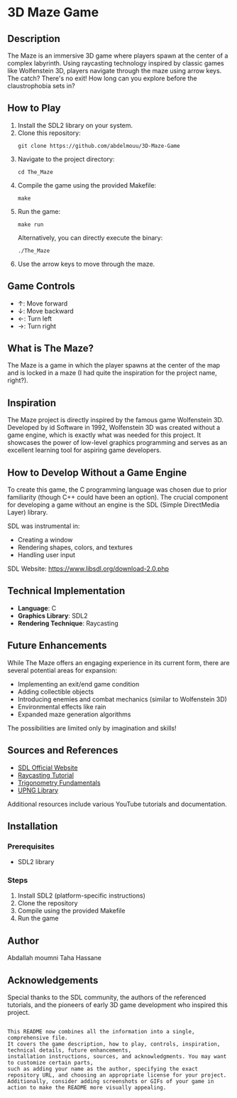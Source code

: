 # 3D Maze Game

## Description
The Maze is an immersive 3D game where players spawn at the center of a complex labyrinth. Using raycasting technology inspired by classic games like Wolfenstein 3D, players navigate through the maze using arrow keys. The catch? There's no exit! How long can you explore before the claustrophobia sets in?

## How to Play

1. Install the SDL2 library on your system.
2. Clone this repository:
   ```
   git clone https://github.com/abdelmouu/3D-Maze-Game
   ```
3. Navigate to the project directory:
   ```
   cd The_Maze
   ```
4. Compile the game using the provided Makefile:
   ```
   make
   ```
5. Run the game:
   ```
   make run
   ```
   Alternatively, you can directly execute the binary:
   ```
   ./The_Maze
   ```
6. Use the arrow keys to move through the maze.

## Game Controls
- ↑: Move forward
- ↓: Move backward
- ←: Turn left
- →: Turn right

## What is The Maze?
The Maze is a game in which the player spawns at the center of the map and is locked in a maze 
(I had quite the inspiration for the project name, right?). 

## Inspiration
The Maze project is directly inspired by the famous game Wolfenstein 3D. Developed by id Software in 1992,
Wolfenstein 3D was created without a game engine, which is exactly what was needed for this project.
It showcases the power of low-level graphics programming and serves as an excellent learning tool for aspiring game developers.

## How to Develop Without a Game Engine
To create this game, the C programming language was chosen due to prior familiarity
(though C++ could have been an option).
The crucial component for developing a game without an engine is the SDL (Simple DirectMedia Layer) library.

SDL was instrumental in:
- Creating a window
- Rendering shapes, colors, and textures
- Handling user input

SDL Website: https://www.libsdl.org/download-2.0.php

## Technical Implementation
- **Language**: C
- **Graphics Library**: SDL2
- **Rendering Technique**: Raycasting

## Future Enhancements
While The Maze offers an engaging experience in its current form, there are several potential areas for expansion:
- Implementing an exit/end game condition
- Adding collectible objects
- Introducing enemies and combat mechanics (similar to Wolfenstein 3D)
- Environmental effects like rain
- Expanded maze generation algorithms

The possibilities are limited only by imagination and skills!

## Sources and References
- [SDL Official Website](https://www.libsdl.org/download-2.0.php)
- [Raycasting Tutorial](https://lodev.org/cgtutor/raycasting.html)
- [Trigonometry Fundamentals](https://www.mathsisfun.com/algebra/trigonometry.html)
- [UPNG Library](https://github.com/elanthis/upng)

Additional resources include various YouTube tutorials and documentation.

## Installation

### Prerequisites
- SDL2 library

### Steps
1. Install SDL2 (platform-specific instructions)
2. Clone the repository
3. Compile using the provided Makefile
4. Run the game

## Author
Abdallah moumni
Taha Hassane


## Acknowledgements
Special thanks to the SDL community, the authors of the referenced tutorials, and the pioneers of early
3D game development who inspired this project.
```

This README now combines all the information into a single, comprehensive file.
It covers the game description, how to play, controls, inspiration, technical details, future enhancements,
installation instructions, sources, and acknowledgments. You may want to customize certain parts,
such as adding your name as the author, specifying the exact repository URL, and choosing an appropriate license for your project.
Additionally, consider adding screenshots or GIFs of your game in action to make the README more visually appealing.
